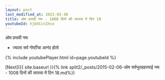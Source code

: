 ```yaml
---
layout: post
last_modified_at: 2021-03-30
title: ओम प्रभावी नमः - 1008 दिनों की तपस्या में दिन 19
youtubeId: hjbXCcnIhco
---
```

 
 
 ओम प्रभावी नमः  
 
 -  ज्याला सर्व गोष्टींचा आनंद होतो 
 
  
 
  
 
 
 
 
 
 


{% include youtubePlayer.html id=page.youtubeId %}
 
[Next]({{ site.baseurl }}{% link  split2/_posts/2015-02-06-ओम सर्वभूतहहरयाई नमः - 1008 दिनों की तपस्या में दिन 18.md%})
 
